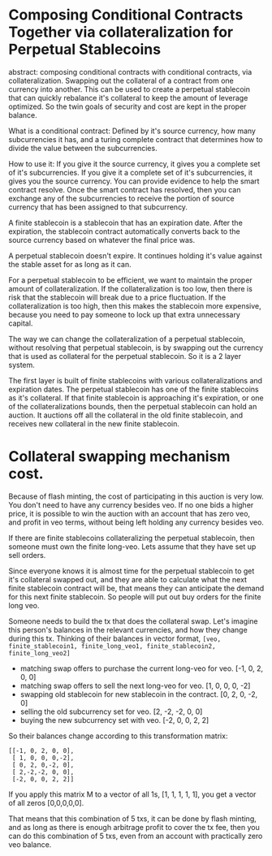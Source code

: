Composing Conditional Contracts Together via collateralization for Perpetual Stablecoins
==================

abstract: composing conditional contracts with conditional contracts, via collateralization. Swapping out the collateral of a contract from one currency into another. This can be used to create a perpetual stablecoin that can quickly rebalance it's collateral to keep the amount of leverage optimized. So the twin goals of security and cost are kept in the proper balance.

What is a conditional contract:
Defined by it's source currency, how many subcurrencies it has, and a turing complete contract that determines how to divide the value between the subcurrencies.

How to use it:
If you give it the source currency, it gives you a complete set of it's subcurrencies.
If you give it a complete set of it's subcurrencies, it gives you the source currency.
You can provide evidence to help the smart contract resolve.
Once the smart contract has resolved, then you can exchange any of the subcurrencies to receive the portion of source currency that has been assigned to that subcurrency.



A finite stablecoin is a stablecoin that has an expiration date. After the expiration, the stablecoin contract automatically converts back to the source currency based on whatever the final price was.

A perpetual stablecoin doesn't expire. It continues holding it's value against the stable asset for as long as it can.

For a perpetual stablecoin to be efficient, we want to maintain the proper amount of collateralization. If the collateralization is too low, then there is risk that the stablecoin will break due to a price fluctuation. If the collateralization is too high, then this makes the stablecoin more expensive, because you need to pay someone to lock up that extra unnecessary capital.

The way we can change the collateralization of a perpetual stablecoin, without resolving that perpetual stablecoin, is by swapping out the currency that is used as collateral for the perpetual stablecoin. So it is a 2 layer system.

The first layer is built of finite stablecoins with various collateralizations and expiration dates.
The perpetual stablecoin has one of the finite stablecoins as it's collateral.
If that finite stablecoin is approaching it's expiration, or one of the collateralizations bounds, then the perpetual stablecoin can hold an auction.
It auctions off all the collateral in the old finite stablecoin, and receives new collateral in the new finite stablecoin.

Collateral swapping mechanism cost.
==============

Because of flash minting, the cost of participating in this auction is very low. You don't need to have any currency besides veo. If no one bids a higher price, it is possible to win the auction with an account that has zero veo, and profit in veo terms, without being left holding any currency besides veo.

If there are finite stablecoins collateralizing the perpetual stablecoin, then someone must own the finite long-veo. Lets assume that they have set up sell orders.

Since everyone knows it is almost time for the perpetual stablecoin to get it's collateral swapped out, and they are able to calculate what the next finite stablecoin contract will be, that means they can anticipate the demand for this next finite stablecoin. So people will put out buy orders for the finite long veo.

Someone needs to build the tx that does the collateral swap. Let's imagine this person's balances in the relevant currencies, and how they change during this tx.
Thinking of their balances in vector format, `[veo, finite_stablecoin1, finite_long_veo1, finite_stablecoin2, finite_long_veo2]`

* matching swap offers to purchase the current long-veo for veo. [-1, 0, 2, 0, 0]
* matching swap offers to sell the next long-veo for veo. [1, 0, 0, 0, -2]
* swapping old stablecoin for new stablecoin in the contract. [0, 2, 0, -2, 0]
* selling the old subcurrency set for veo. [2, -2, -2, 0, 0]
* buying the new subcurrency set with veo. [-2, 0, 0, 2, 2]

So their balances change according to this transformation matrix:
```
[[-1, 0, 2, 0, 0],
 [ 1, 0, 0, 0,-2],
 [ 0, 2, 0,-2, 0],
 [ 2,-2,-2, 0, 0],
 [-2, 0, 0, 2, 2]]
 ```
 If you apply this matrix M to a vector of all 1s, [1, 1, 1, 1, 1], you get a vector of all zeros [0,0,0,0,0].

That means that this combination of 5 txs, it can be done by flash minting, and as long as there is enough arbitrage profit to cover the tx fee, then you can do this combination of 5 txs, even from an account with practically zero veo balance.
